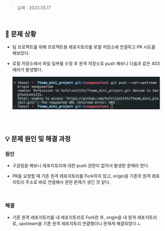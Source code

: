 > 날짜 : 2023.05.17

<br />

## 🚨 문제 상황

- 팀 프로젝트를 위해 프로젝트용 레포지토리를 로컬 저장소에 연결하고 PR 시도를 해보았다.

- 로컬 저장소에서 파일 일부를 수정 후 원격 저장소로 push 해보니 다음과 같은 403 에러가 발생했다.

  <img src="img/git-403-error.png">

<br /><br />

## 💡 문제 원인 및 해결 과정

### <strong>원인</strong>

- 구글링을 해보니 레포지토리에 대한 push 권한이 없어서 발생한 문제라 한다.

- PR을 요청할 때 기존 원격 레포지토리를 Fork하지 않고, origin을 기존의 원격 레포지토리 주소로 바로 연결해서 권한 문제가 생긴 것 같다.

<br />

### <strong>해결</strong>

- 기존 원격 레포지토리를 내 레포지토리로 Fork한 후, origin을 내 원격 래포지토리로, upstream을 기존 원격 레포지토리 연결했더니 문제게 해결되었다.ㄴ

<br /><br />
